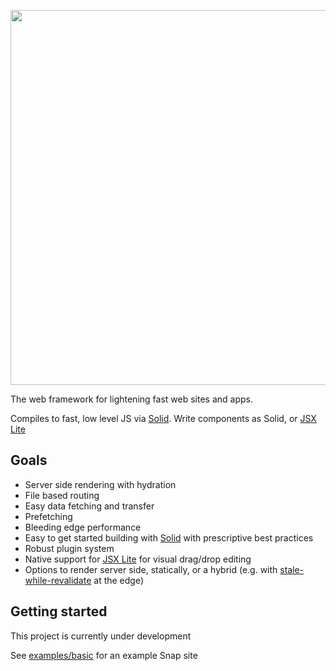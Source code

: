 <p align="center">
  <img src="https://cdn.builder.io/api/v1/image/assets%2F491fa860510b4c5cb89fc0e0011dd42c%2F34211f3da55f4626b1bb6d3739c0ceb3" width="600" />
</p>

The web framework for lightening fast web sites and apps. 

Compiles to fast, low level JS via [Solid](https://github.com/ryansolid/solid). Write components as Solid, or [JSX Lite](https://github.com/BuilderIO/jsx-lite)

## Goals

- Server side rendering with hydration
- File based routing
- Easy data fetching and transfer
- Prefetching
- Bleeding edge performance
- Easy to get started building with [Solid](https://github.com/ryansolid/solid) with prescriptive best practices
- Robust plugin system
- Native support for [JSX Lite](https://github.com/BuilderIO/jsx-lite) for visual drag/drop editing
- Options to render server side, statically, or a hybrid (e.g. with [stale-while-revalidate](https://web.dev/stale-while-revalidate/) at the edge)

## Getting started

This project is currently under development

See [examples/basic](examples/basic) for an example Snap site
